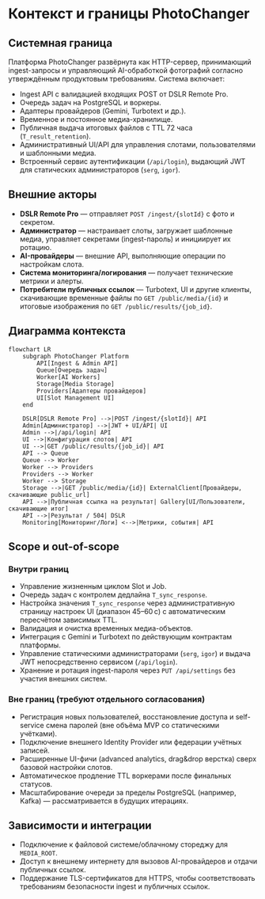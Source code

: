 # Контекст и границы PhotoChanger

## Системная граница
Платформа PhotoChanger развёрнута как HTTP-сервер, принимающий ingest-запросы и управляющий AI-обработкой фотографий согласно утверждённым продуктовым требованиям. Система включает:
- Ingest API c валидацией входящих POST от DSLR Remote Pro.
- Очередь задач на PostgreSQL и воркеры.
- Адаптеры провайдеров (Gemini, Turbotext и др.).
- Временное и постоянное медиа-хранилище.
- Публичная выдача итоговых файлов с TTL 72 часа (`T_result_retention`).
- Административный UI/API для управления слотами, пользователями и шаблонными медиа.
- Встроенный сервис аутентификации (`/api/login`), выдающий JWT для статических администраторов (`serg`, `igor`).

## Внешние акторы
- **DSLR Remote Pro** — отправляет `POST /ingest/{slotId}` с фото и секретом.
- **Администратор** — настраивает слоты, загружает шаблонные медиа, управляет секретами (ingest-пароль) и инициирует их ротацию.
- **AI-провайдеры** — внешние API, выполняющие операции по настройкам слота.
- **Система мониторинга/логирования** — получает технические метрики и алерты.
- **Потребители публичных ссылок** — Turbotext, UI и другие клиенты, скачивающие временные файлы по `GET /public/media/{id}` и итоговые изображения по `GET /public/results/{job_id}`.

## Диаграмма контекста
```mermaid
flowchart LR
    subgraph PhotoChanger Platform
        API[Ingest & Admin API]
        Queue[Очередь задач]
        Worker[AI Workers]
        Storage[Media Storage]
        Providers[Адаптеры провайдеров]
        UI[Slot Management UI]
    end

    DSLR[DSLR Remote Pro] -->|POST /ingest/{slotId}| API
    Admin[Администратор] -->|JWT + UI/API| UI
    Admin -->|/api/login| API
    UI -->|Конфигурация слотов| API
    UI -->|GET /public/results/{job_id}| API
    API --> Queue
    Queue --> Worker
    Worker --> Providers
    Providers --> Worker
    Worker --> Storage
    Storage -->|GET /public/media/{id}| ExternalClient[Провайдеры, скачивающие public_url]
    API -->|Публичная ссылка на результат| Gallery[UI/Пользователи, скачивающие итог]
    API -->|Результат / 504| DSLR
    Monitoring[Мониторинг/Логи] <-->|Метрики, события| API
```

## Scope и out-of-scope
### Внутри границ
- Управление жизненным циклом Slot и Job.
- Очередь задач с контролем дедлайна `T_sync_response`.
- Настройка значения `T_sync_response` через административную страницу настроек UI (диапазон 45–60 с) с автоматическим пересчётом зависимых TTL.
- Валидация и очистка временных медиа-объектов.
- Интеграция с Gemini и Turbotext по действующим контрактам платформы.
- Управление статическими администраторами (`serg`, `igor`) и выдача JWT непосредственно сервисом (`/api/login`).
- Хранение и ротация ingest-пароля через `PUT /api/settings` без участия внешних систем.

### Вне границ (требуют отдельного согласования)
- Регистрация новых пользователей, восстановление доступа и self-service смена паролей (вне объёма MVP со статическими учётками).
- Подключение внешнего Identity Provider или федерации учётных записей.
- Расширенные UI-фичи (advanced analytics, drag&drop верстка) сверх базовой настройки слотов.
- Автоматическое продление TTL воркерами после финальных статусов.
- Масштабирование очереди за пределы PostgreSQL (например, Kafka) — рассматривается в будущих итерациях.

## Зависимости и интеграции
- Подключение к файловой системе/облачному стореджу для `MEDIA_ROOT`.
- Доступ к внешнему интернету для вызовов AI-провайдеров и отдачи публичных ссылок.
- Поддержание TLS-сертификатов для HTTPS, чтобы соответствовать требованиям безопасности ingest и публичных ссылок.
